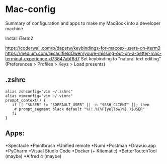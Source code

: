 # Mac-config
Summary of configuration and apps to make my MacBook into a developer machine

Install iTerm2

https://coderwall.com/p/dapstw/keybindings-for-macosx-users-on-iterm2
https://medium.com/@caulfieldOwen/youre-missing-out-on-a-better-mac-terminal-experience-d73647abf6d7
Set keybinding to "natural text editing" (Preferences > Profiles > Keys > Load presents)

## .zshrc
```
alias zshconfig="vim ~/.zshrc"
alias vimconfig="vim ~/.vimrc"
prompt_context() {
   if [[ "$USER" != "$DEFAULT_USER" || -n "$SSH_CLIENT" ]]; then
    # prompt_segment black default "%(!.%{%F{yellow}%}.)$USER"
   fi
}
```

## Apps:
*Spectacle
*Paintbrush
*Unified remote
*Numi
*Postman
*Draw.io.app
*PyCharm
*Visual Studio Code
*Docker (+ Kitematic)
*BetterToutchTool (maybe)
*Alfred 4 (maybe)
